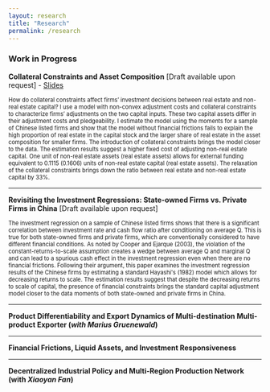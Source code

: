 ```yaml
---
layout: research
title: "Research"
permalink: /research
---
```


### Work in Progress

**Collateral Constraints and Asset Composition** [Draft available upon request]
    - [Slides](https://chengzi-yi.github.io/assets/slides_collateral_investment.pdf) <br/>

<span style="font-size: 0.8em;"> How do collateral constraints affect firms’ investment decisions between real estate and non-real estate capital? I use a model with non-convex adjustment costs and collateral constraints to characterize firms’ adjustments on the two capital inputs. These two capital assets differ in their adjustment costs and pledgeability. I estimate the model using the moments for a sample of Chinese listed firms and show that the model without financial frictions fails to explain the high proportion of real estate in the capital stock and the larger share of real estate in the asset composition for smaller firms. The introduction of collateral constraints brings the model closer to the data. The estimation results suggest a higher fixed cost of adjusting non-real estate capital. One unit of non-real estate assets (real estate assets) allows for external funding equivalent to 0.1115 (0.1606) units of non-real estate capital (real estate assets). The relaxation of the collateral constraints brings down the ratio between real estate and non-real estate capital by 33%. </span>

---

**Revisiting the Investment Regressions: State-owned Firms vs. Private Firms in China** [Draft available upon request] <br/>

<span style="font-size: 0.8em;">The investment regression on a sample of Chinese listed firms shows that there is a significant correlation between investment rate and cash flow ratio after conditioning on average Q. This is true for both state-owned firms and private firms, which are conventionally considered to have different financial conditions. As noted by Cooper and Ejarque (2003), the violation of the constant-returns-to-scale assumption creates a wedge between average Q and marginal Q and can lead to a spurious cash effect in the investment regression even when there are no financial frictions. Following their argument, this paper examines the investment regression results of the Chinese firms by estimating a standard Hayashi's (1982) model which allows for decreasing returns to scale. The estimation results suggest that despite the decreasing returns to scale of capital, the presence of financial constraints brings the standard capital adjustment model closer to the data moments of both state-owned and private firms in China. </span>

---

**Product Differentiability and Export Dynamics of Multi-destination Multi-product Exporter (*with Marius Gruenewald*)** <br/>

---

**Financial Frictions, Liquid Assets, and Investment Responsiveness**

---

**Decentralized Industrial Policy and Multi-Region Production Network (with *Xiaoyan Fan*)**